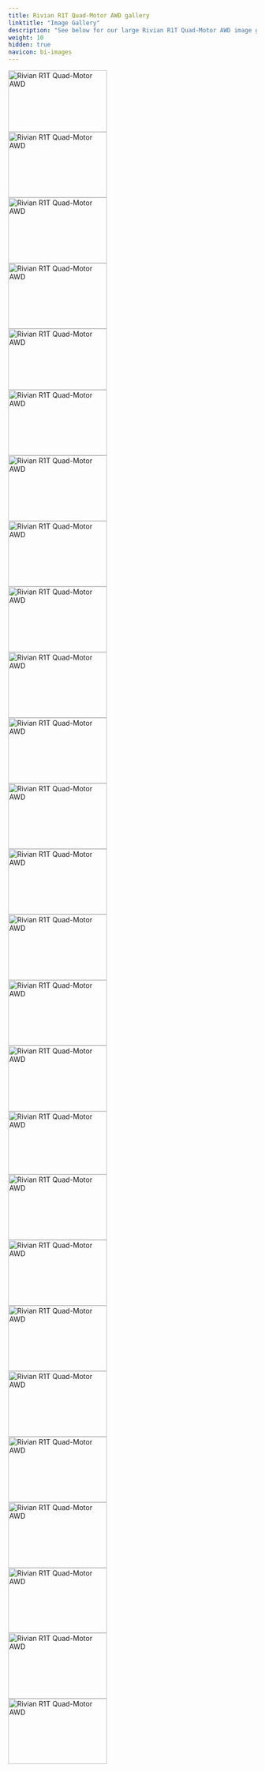 ```yaml
---
title: Rivian R1T Quad-Motor AWD gallery
linktitle: "Image Gallery"
description: "See below for our large Rivian R1T Quad-Motor AWD image gallery. Click pictures for high-resolution versions."
weight: 10
hidden: true
navicon: bi-images
---
```

<!-- markdownlint-disable MD033 -->
<div class="pswp-gallery pswp-grid-container" id ="my-gallery">
<div class="pswp-grid-item">
<a href="https://media.evkx.net/multimedia/models/rivian/r1/r1t_quad-motor_awd/charging_1.jpg"
data-pswp-src="https://media.evkx.net/multimedia/models/rivian/r1/r1t_quad-motor_awd/charging_1.jpg"
data-pswp-width="2048"
data-pswp-height="1280" 
target="_blank">
<img src="https://media.evkx.net/multimedia/models/rivian/r1/r1t_quad-motor_awd/charging_1_xst.jpg" alt="Rivian R1T Quad-Motor AWD" width="200px" height="125px" />
</a>
</div>
<div class="pswp-grid-item">
<a href="https://media.evkx.net/multimedia/models/rivian/r1/r1t_quad-motor_awd/charging_2.jpg"
data-pswp-src="https://media.evkx.net/multimedia/models/rivian/r1/r1t_quad-motor_awd/charging_2.jpg"
data-pswp-width="2880"
data-pswp-height="1920" 
target="_blank">
<img src="https://media.evkx.net/multimedia/models/rivian/r1/r1t_quad-motor_awd/charging_2_xst.jpg" alt="Rivian R1T Quad-Motor AWD" width="200px" height="133px" />
</a>
</div>
<div class="pswp-grid-item">
<a href="https://media.evkx.net/multimedia/models/rivian/r1/r1t_quad-motor_awd/exterior_1.jpg"
data-pswp-src="https://media.evkx.net/multimedia/models/rivian/r1/r1t_quad-motor_awd/exterior_1.jpg"
data-pswp-width="2100"
data-pswp-height="1400" 
target="_blank">
<img src="https://media.evkx.net/multimedia/models/rivian/r1/r1t_quad-motor_awd/exterior_1_xst.jpg" alt="Rivian R1T Quad-Motor AWD" width="200px" height="133px" />
</a>
</div>
<div class="pswp-grid-item">
<a href="https://media.evkx.net/multimedia/models/rivian/r1/r1t_quad-motor_awd/exterior_10.jpg"
data-pswp-src="https://media.evkx.net/multimedia/models/rivian/r1/r1t_quad-motor_awd/exterior_10.jpg"
data-pswp-width="2100"
data-pswp-height="1400" 
target="_blank">
<img src="https://media.evkx.net/multimedia/models/rivian/r1/r1t_quad-motor_awd/exterior_10_xst.jpg" alt="Rivian R1T Quad-Motor AWD" width="200px" height="133px" />
</a>
</div>
<div class="pswp-grid-item">
<a href="https://media.evkx.net/multimedia/models/rivian/r1/r1t_quad-motor_awd/exterior_11.jpg"
data-pswp-src="https://media.evkx.net/multimedia/models/rivian/r1/r1t_quad-motor_awd/exterior_11.jpg"
data-pswp-width="1697"
data-pswp-height="1060" 
target="_blank">
<img src="https://media.evkx.net/multimedia/models/rivian/r1/r1t_quad-motor_awd/exterior_11_xst.jpg" alt="Rivian R1T Quad-Motor AWD" width="200px" height="124px" />
</a>
</div>
<div class="pswp-grid-item">
<a href="https://media.evkx.net/multimedia/models/rivian/r1/r1t_quad-motor_awd/exterior_12.jpg"
data-pswp-src="https://media.evkx.net/multimedia/models/rivian/r1/r1t_quad-motor_awd/exterior_12.jpg"
data-pswp-width="2880"
data-pswp-height="1920" 
target="_blank">
<img src="https://media.evkx.net/multimedia/models/rivian/r1/r1t_quad-motor_awd/exterior_12_xst.jpg" alt="Rivian R1T Quad-Motor AWD" width="200px" height="133px" />
</a>
</div>
<div class="pswp-grid-item">
<a href="https://media.evkx.net/multimedia/models/rivian/r1/r1t_quad-motor_awd/exterior_13.jpg"
data-pswp-src="https://media.evkx.net/multimedia/models/rivian/r1/r1t_quad-motor_awd/exterior_13.jpg"
data-pswp-width="2880"
data-pswp-height="1920" 
target="_blank">
<img src="https://media.evkx.net/multimedia/models/rivian/r1/r1t_quad-motor_awd/exterior_13_xst.jpg" alt="Rivian R1T Quad-Motor AWD" width="200px" height="133px" />
</a>
</div>
<div class="pswp-grid-item">
<a href="https://media.evkx.net/multimedia/models/rivian/r1/r1t_quad-motor_awd/exterior_14.jpg"
data-pswp-src="https://media.evkx.net/multimedia/models/rivian/r1/r1t_quad-motor_awd/exterior_14.jpg"
data-pswp-width="2880"
data-pswp-height="1920" 
target="_blank">
<img src="https://media.evkx.net/multimedia/models/rivian/r1/r1t_quad-motor_awd/exterior_14_xst.jpg" alt="Rivian R1T Quad-Motor AWD" width="200px" height="133px" />
</a>
</div>
<div class="pswp-grid-item">
<a href="https://media.evkx.net/multimedia/models/rivian/r1/r1t_quad-motor_awd/exterior_15.jpg"
data-pswp-src="https://media.evkx.net/multimedia/models/rivian/r1/r1t_quad-motor_awd/exterior_15.jpg"
data-pswp-width="2880"
data-pswp-height="1920" 
target="_blank">
<img src="https://media.evkx.net/multimedia/models/rivian/r1/r1t_quad-motor_awd/exterior_15_xst.jpg" alt="Rivian R1T Quad-Motor AWD" width="200px" height="133px" />
</a>
</div>
<div class="pswp-grid-item">
<a href="https://media.evkx.net/multimedia/models/rivian/r1/r1t_quad-motor_awd/exterior_2.jpg"
data-pswp-src="https://media.evkx.net/multimedia/models/rivian/r1/r1t_quad-motor_awd/exterior_2.jpg"
data-pswp-width="2100"
data-pswp-height="1400" 
target="_blank">
<img src="https://media.evkx.net/multimedia/models/rivian/r1/r1t_quad-motor_awd/exterior_2_xst.jpg" alt="Rivian R1T Quad-Motor AWD" width="200px" height="133px" />
</a>
</div>
<div class="pswp-grid-item">
<a href="https://media.evkx.net/multimedia/models/rivian/r1/r1t_quad-motor_awd/exterior_3.jpg"
data-pswp-src="https://media.evkx.net/multimedia/models/rivian/r1/r1t_quad-motor_awd/exterior_3.jpg"
data-pswp-width="2100"
data-pswp-height="1400" 
target="_blank">
<img src="https://media.evkx.net/multimedia/models/rivian/r1/r1t_quad-motor_awd/exterior_3_xst.jpg" alt="Rivian R1T Quad-Motor AWD" width="200px" height="133px" />
</a>
</div>
<div class="pswp-grid-item">
<a href="https://media.evkx.net/multimedia/models/rivian/r1/r1t_quad-motor_awd/exterior_4.jpg"
data-pswp-src="https://media.evkx.net/multimedia/models/rivian/r1/r1t_quad-motor_awd/exterior_4.jpg"
data-pswp-width="2100"
data-pswp-height="1400" 
target="_blank">
<img src="https://media.evkx.net/multimedia/models/rivian/r1/r1t_quad-motor_awd/exterior_4_xst.jpg" alt="Rivian R1T Quad-Motor AWD" width="200px" height="133px" />
</a>
</div>
<div class="pswp-grid-item">
<a href="https://media.evkx.net/multimedia/models/rivian/r1/r1t_quad-motor_awd/exterior_5.jpg"
data-pswp-src="https://media.evkx.net/multimedia/models/rivian/r1/r1t_quad-motor_awd/exterior_5.jpg"
data-pswp-width="2100"
data-pswp-height="1400" 
target="_blank">
<img src="https://media.evkx.net/multimedia/models/rivian/r1/r1t_quad-motor_awd/exterior_5_xst.jpg" alt="Rivian R1T Quad-Motor AWD" width="200px" height="133px" />
</a>
</div>
<div class="pswp-grid-item">
<a href="https://media.evkx.net/multimedia/models/rivian/r1/r1t_quad-motor_awd/exterior_6.jpg"
data-pswp-src="https://media.evkx.net/multimedia/models/rivian/r1/r1t_quad-motor_awd/exterior_6.jpg"
data-pswp-width="2100"
data-pswp-height="1400" 
target="_blank">
<img src="https://media.evkx.net/multimedia/models/rivian/r1/r1t_quad-motor_awd/exterior_6_xst.jpg" alt="Rivian R1T Quad-Motor AWD" width="200px" height="133px" />
</a>
</div>
<div class="pswp-grid-item">
<a href="https://media.evkx.net/multimedia/models/rivian/r1/r1t_quad-motor_awd/exterior_7.jpg"
data-pswp-src="https://media.evkx.net/multimedia/models/rivian/r1/r1t_quad-motor_awd/exterior_7.jpg"
data-pswp-width="2100"
data-pswp-height="1400" 
target="_blank">
<img src="https://media.evkx.net/multimedia/models/rivian/r1/r1t_quad-motor_awd/exterior_7_xst.jpg" alt="Rivian R1T Quad-Motor AWD" width="200px" height="133px" />
</a>
</div>
<div class="pswp-grid-item">
<a href="https://media.evkx.net/multimedia/models/rivian/r1/r1t_quad-motor_awd/exterior_8.jpg"
data-pswp-src="https://media.evkx.net/multimedia/models/rivian/r1/r1t_quad-motor_awd/exterior_8.jpg"
data-pswp-width="2100"
data-pswp-height="1400" 
target="_blank">
<img src="https://media.evkx.net/multimedia/models/rivian/r1/r1t_quad-motor_awd/exterior_8_xst.jpg" alt="Rivian R1T Quad-Motor AWD" width="200px" height="133px" />
</a>
</div>
<div class="pswp-grid-item">
<a href="https://media.evkx.net/multimedia/models/rivian/r1/r1t_quad-motor_awd/exterior_9.jpg"
data-pswp-src="https://media.evkx.net/multimedia/models/rivian/r1/r1t_quad-motor_awd/exterior_9.jpg"
data-pswp-width="2100"
data-pswp-height="1349" 
target="_blank">
<img src="https://media.evkx.net/multimedia/models/rivian/r1/r1t_quad-motor_awd/exterior_9_xst.jpg" alt="Rivian R1T Quad-Motor AWD" width="200px" height="128px" />
</a>
</div>
<div class="pswp-grid-item">
<a href="https://media.evkx.net/multimedia/models/rivian/r1/r1t_quad-motor_awd/frunk_1.jpg"
data-pswp-src="https://media.evkx.net/multimedia/models/rivian/r1/r1t_quad-motor_awd/frunk_1.jpg"
data-pswp-width="2880"
data-pswp-height="1920" 
target="_blank">
<img src="https://media.evkx.net/multimedia/models/rivian/r1/r1t_quad-motor_awd/frunk_1_xst.jpg" alt="Rivian R1T Quad-Motor AWD" width="200px" height="133px" />
</a>
</div>
<div class="pswp-grid-item">
<a href="https://media.evkx.net/multimedia/models/rivian/r1/r1t_quad-motor_awd/headlights_1.jpg"
data-pswp-src="https://media.evkx.net/multimedia/models/rivian/r1/r1t_quad-motor_awd/headlights_1.jpg"
data-pswp-width="2880"
data-pswp-height="1920" 
target="_blank">
<img src="https://media.evkx.net/multimedia/models/rivian/r1/r1t_quad-motor_awd/headlights_1_xst.jpg" alt="Rivian R1T Quad-Motor AWD" width="200px" height="133px" />
</a>
</div>
<div class="pswp-grid-item">
<a href="https://media.evkx.net/multimedia/models/rivian/r1/r1t_quad-motor_awd/interior_1.jpg"
data-pswp-src="https://media.evkx.net/multimedia/models/rivian/r1/r1t_quad-motor_awd/interior_1.jpg"
data-pswp-width="2880"
data-pswp-height="1920" 
target="_blank">
<img src="https://media.evkx.net/multimedia/models/rivian/r1/r1t_quad-motor_awd/interior_1_xst.jpg" alt="Rivian R1T Quad-Motor AWD" width="200px" height="133px" />
</a>
</div>
<div class="pswp-grid-item">
<a href="https://media.evkx.net/multimedia/models/rivian/r1/r1t_quad-motor_awd/interior_2.jpg"
data-pswp-src="https://media.evkx.net/multimedia/models/rivian/r1/r1t_quad-motor_awd/interior_2.jpg"
data-pswp-width="2880"
data-pswp-height="1920" 
target="_blank">
<img src="https://media.evkx.net/multimedia/models/rivian/r1/r1t_quad-motor_awd/interior_2_xst.jpg" alt="Rivian R1T Quad-Motor AWD" width="200px" height="133px" />
</a>
</div>
<div class="pswp-grid-item">
<a href="https://media.evkx.net/multimedia/models/rivian/r1/r1t_quad-motor_awd/main_1.jpg"
data-pswp-src="https://media.evkx.net/multimedia/models/rivian/r1/r1t_quad-motor_awd/main_1.jpg"
data-pswp-width="2100"
data-pswp-height="1400" 
target="_blank">
<img src="https://media.evkx.net/multimedia/models/rivian/r1/r1t_quad-motor_awd/main_1_xst.jpg" alt="Rivian R1T Quad-Motor AWD" width="200px" height="133px" />
</a>
</div>
<div class="pswp-grid-item">
<a href="https://media.evkx.net/multimedia/models/rivian/r1/r1t_quad-motor_awd/screens_1.jpg"
data-pswp-src="https://media.evkx.net/multimedia/models/rivian/r1/r1t_quad-motor_awd/screens_1.jpg"
data-pswp-width="1600"
data-pswp-height="1067" 
target="_blank">
<img src="https://media.evkx.net/multimedia/models/rivian/r1/r1t_quad-motor_awd/screens_1_xst.jpg" alt="Rivian R1T Quad-Motor AWD" width="200px" height="133px" />
</a>
</div>
<div class="pswp-grid-item">
<a href="https://media.evkx.net/multimedia/models/rivian/r1/r1t_quad-motor_awd/screens_2.jpg"
data-pswp-src="https://media.evkx.net/multimedia/models/rivian/r1/r1t_quad-motor_awd/screens_2.jpg"
data-pswp-width="1534"
data-pswp-height="1016" 
target="_blank">
<img src="https://media.evkx.net/multimedia/models/rivian/r1/r1t_quad-motor_awd/screens_2_xst.jpg" alt="Rivian R1T Quad-Motor AWD" width="200px" height="132px" />
</a>
</div>
<div class="pswp-grid-item">
<a href="https://media.evkx.net/multimedia/models/rivian/r1/r1t_quad-motor_awd/screens_3.jpg"
data-pswp-src="https://media.evkx.net/multimedia/models/rivian/r1/r1t_quad-motor_awd/screens_3.jpg"
data-pswp-width="2880"
data-pswp-height="1920" 
target="_blank">
<img src="https://media.evkx.net/multimedia/models/rivian/r1/r1t_quad-motor_awd/screens_3_xst.jpg" alt="Rivian R1T Quad-Motor AWD" width="200px" height="133px" />
</a>
</div>
<div class="pswp-grid-item">
<a href="https://media.evkx.net/multimedia/models/rivian/r1/r1t_quad-motor_awd/trunk_1.jpg"
data-pswp-src="https://media.evkx.net/multimedia/models/rivian/r1/r1t_quad-motor_awd/trunk_1.jpg"
data-pswp-width="2880"
data-pswp-height="1920" 
target="_blank">
<img src="https://media.evkx.net/multimedia/models/rivian/r1/r1t_quad-motor_awd/trunk_1_xst.jpg" alt="Rivian R1T Quad-Motor AWD" width="200px" height="133px" />
</a>
</div>
</div>
<script type="module">
  import PhotoSwipeLightbox from '/js/photoswipe-lightbox.esm.js';
    const lightbox = new PhotoSwipeLightbox({
       gallery: '#my-gallery',
        children: 'a',
        pswpModule: () => import('/js/photoswipe.esm.js')
    });
lightbox.init();
</script>
